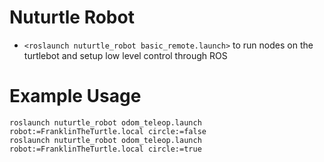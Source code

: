 # Nuturtle Robot
* `<roslaunch nuturtle_robot basic_remote.launch>` to run nodes on the turtlebot
and setup low level control through ROS
# Example Usage
```
roslaunch nuturtle_robot odom_teleop.launch robot:=FranklinTheTurtle.local circle:=false
roslaunch nuturtle_robot odom_teleop.launch robot:=FranklinTheTurtle.local circle:=true
```

